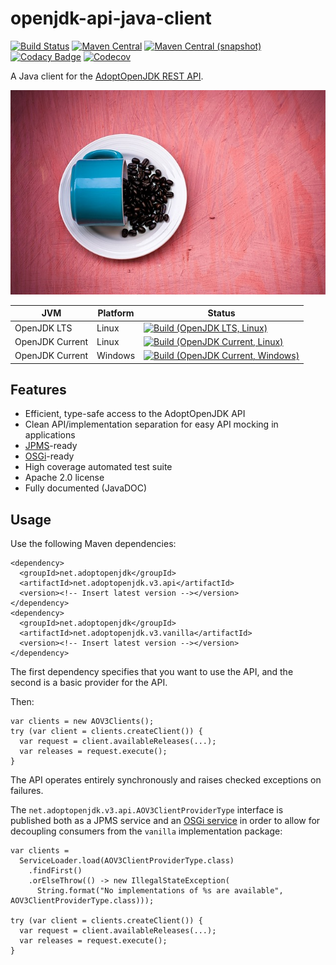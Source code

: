 openjdk-api-java-client
===

[![Build Status](https://img.shields.io/travis/AdoptOpenJDK/openjdk-api-java-client.svg?style=flat-square)](https://travis-ci.org/AdoptOpenJDK/openjdk-api-java-client)
[![Maven Central](https://img.shields.io/maven-central/v/net.adoptopenjdk/net.adoptopenjdk.svg?style=flat-square)](http://search.maven.org/#search%7Cga%7C1%7Cg%3A%22net.adoptopenjdk%22)
[![Maven Central (snapshot)](https://img.shields.io/nexus/s/https/oss.sonatype.org/net.adoptopenjdk/net.adoptopenjdk.svg?style=flat-square)](https://oss.sonatype.org/content/repositories/snapshots/net/adoptopenjdk/)
[![Codacy Badge](https://img.shields.io/codacy/grade/565ef1e0d8404f6b9cd22ef71fc73e48.svg?style=flat-square)](https://www.codacy.com/app/github_79/AdoptOpenJDK-Java?utm_source=github.com&amp;utm_medium=referral&amp;utm_content=AdoptOpenJDK/openjdk-api-java-client&amp;utm_campaign=Badge_Grade)
[![Codecov](https://img.shields.io/codecov/c/github/AdoptOpenJDK/openjdk-api-java-client.svg?style=flat-square)](https://codecov.io/gh/AdoptOpenJDK/openjdk-api-java-client)

A Java client for the [AdoptOpenJDK REST API](https://api.adoptopenjdk.net/).

![adoptopenjdk](./src/site/resources/adoptopenjdk.jpg?raw=true)

| JVM             | Platform | Status |
|-----------------|----------|--------|
| OpenJDK LTS     | Linux    | [![Build (OpenJDK LTS, Linux)](https://img.shields.io/github/workflow/status/AdoptOpenJDK/openjdk-api-java-client/main-openjdk_lts-linux)](https://github.com/AdoptOpenJDK/openjdk-api-java-client/actions?query=workflow%3Amain-openjdk_lts-linux) |
| OpenJDK Current | Linux    | [![Build (OpenJDK Current, Linux)](https://img.shields.io/github/workflow/status/AdoptOpenJDK/openjdk-api-java-client/main-openjdk_current-linux)](https://github.com/AdoptOpenJDK/openjdk-api-java-client/actions?query=workflow%3Amain-openjdk_current-linux)
| OpenJDK Current | Windows  | [![Build (OpenJDK Current, Windows)](https://img.shields.io/github/workflow/status/AdoptOpenJDK/openjdk-api-java-client/main-openjdk_current-windows)](https://github.com/AdoptOpenJDK/openjdk-api-java-client/actions?query=workflow%3Amain-openjdk_current-windows)

## Features

* Efficient, type-safe access to the AdoptOpenJDK API
* Clean API/implementation separation for easy API mocking in applications
* [JPMS](https://openjdk.java.net/projects/jigsaw/spec/)-ready
* [OSGi](https://www.osgi.org)-ready
* High coverage automated test suite
* Apache 2.0 license
* Fully documented (JavaDOC)

## Usage

Use the following Maven dependencies:

```
<dependency>
  <groupId>net.adoptopenjdk</groupId>
  <artifactId>net.adoptopenjdk.v3.api</artifactId>
  <version><!-- Insert latest version --></version>
</dependency>
<dependency>
  <groupId>net.adoptopenjdk</groupId>
  <artifactId>net.adoptopenjdk.v3.vanilla</artifactId>
  <version><!-- Insert latest version --></version>
</dependency>
```

The first dependency specifies that you want to use the API, and the second
is a basic provider for the API.

Then:

```
var clients = new AOV3Clients();
try (var client = clients.createClient()) {
  var request = client.availableReleases(...);
  var releases = request.execute();
}
```

The API operates entirely synchronously and raises checked exceptions on
failures.

The `net.adoptopenjdk.v3.api.AOV3ClientProviderType` interface is published
both as a JPMS service and an [OSGi service](https://www.osgi.org) in order to 
allow for decoupling consumers from the `vanilla` implementation package:

```
var clients =
  ServiceLoader.load(AOV3ClientProviderType.class)
    .findFirst()
    .orElseThrow(() -> new IllegalStateException(
      String.format("No implementations of %s are available", AOV3ClientProviderType.class)));

try (var client = clients.createClient()) {
  var request = client.availableReleases(...);
  var releases = request.execute();
}
```
